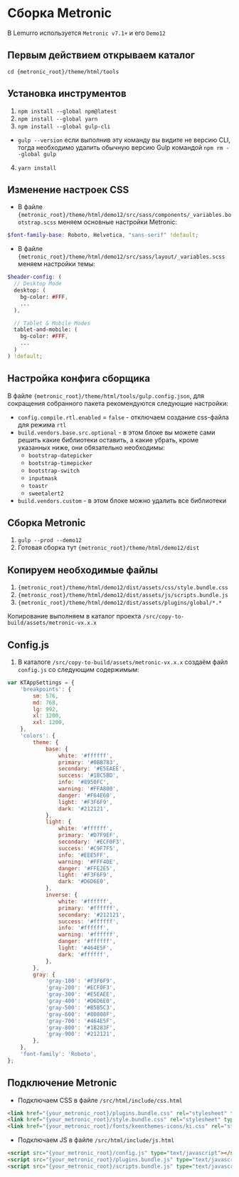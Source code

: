 # Сборка Metronic
В Lemurro используется `Metronic v7.1+` и его `Demo12`

## Первым действием открываем каталог
`cd {metronic_root}/theme/html/tools`

## Установка инструментов
1. `npm install --global npm@latest`
2. `npm install --global yarn`
3. `npm install --global gulp-cli`
  - `gulp --version` если выполнив эту команду вы видите не версию CLI, тогда необходимо удалить обычную версию Gulp командой `npm rm --global gulp`
4. `yarn install`

## Изменение настроек CSS
- В файле `{metronic_root}/theme/html/demo12/src/sass/components/_variables.bootstrap.scss` меняем основные настройки Metronic:
```scss
$font-family-base: Roboto, Helvetica, "sans-serif" !default;
```
- В файле `{metronic_root}/theme/html/demo12/src/sass/layout/_variables.scss` меняем настройки темы:
```scss
$header-config: (
  // Desktop Mode
  desktop: (
    bg-color: #FFF,
    ...
  ),

  // Tablet & Mobile Modes
  tablet-and-mobile: (
    bg-color: #FFF,
    ...
  )
) !default;
```

## Настройка конфига сборщика
В файле `{metronic_root}/theme/html/tools/gulp.config.json`, для сокращения собранного пакета рекомендуются следующие настройки:
- `config.compile.rtl.enabled` = `false` - отключаем создание css-файла для режима `rtl`
- `build.vendors.base.src.optional` - в этом блоке вы можете сами решить какие библиотеки оставить, а какие убрать, кроме указанных ниже, они обязательно необходимы:
  - `bootstrap-datepicker`
  - `bootstrap-timepicker`
  - `bootstrap-switch`
  - `inputmask`
  - `toastr`
  - `sweetalert2`
- `build.vendors.custom` - в этом блоке можно удалить все библиотеки

## Сборка Metronic
1. `gulp --prod --demo12`
2. Готовая сборка тут `{metronic_root}/theme/html/demo12/dist`

## Копируем необходимые файлы
1. `{metronic_root}/theme/html/demo12/dist/assets/css/style.bundle.css`
2. `{metronic_root}/theme/html/demo12/dist/assets/js/scripts.bundle.js`
3. `{metronic_root}/theme/html/demo12/dist/assets/plugins/global/*.*`

Копирование выполняем в каталог проекта `/src/copy-to-build/assets/metronic-vx.x.x`

## Config.js
1. В каталоге `/src/copy-to-build/assets/metronic-vx.x.x` создаём файл `config.js` со следующим содержимым:
```javascript
var KTAppSettings = {
    'breakpoints': {
        sm: 576,
        md: 768,
        lg: 992,
        xl: 1200,
        xxl: 1200,
    },
    'colors': {
        theme: {
            base: {
                white: '#ffffff',
                primary: '#0BB783',
                secondary: '#E5EAEE',
                success: '#1BC5BD',
                info: '#8950FC',
                warning: '#FFA800',
                danger: '#F64E60',
                light: '#F3F6F9',
                dark: '#212121',
            },
            light: {
                white: '#ffffff',
                primary: '#D7F9EF',
                secondary: '#ECF0F3',
                success: '#C9F7F5',
                info: '#EEE5FF',
                warning: '#FFF4DE',
                danger: '#FFE2E5',
                light: '#F3F6F9',
                dark: '#D6D6E0',
            },
            inverse: {
                white: '#ffffff',
                primary: '#ffffff',
                secondary: '#212121',
                success: '#ffffff',
                info: '#ffffff',
                warning: '#ffffff',
                danger: '#ffffff',
                light: '#464E5F',
                dark: '#ffffff',
            },
        },
        gray: {
            'gray-100': '#F3F6F9',
            'gray-200': '#ECF0F3',
            'gray-300': '#E5EAEE',
            'gray-400': '#D6D6E0',
            'gray-500': '#B5B5C3',
            'gray-600': '#80808F',
            'gray-700': '#464E5F',
            'gray-800': '#1B283F',
            'gray-900': '#212121',
        },
    },
    'font-family': 'Roboto',
};
```

## Подключение Metronic
- Подключаем CSS в файле `/src/html/include/css.html`
```html
<link href="{your_metronic_root}/plugins.bundle.css" rel="stylesheet" type="text/css">
<link href="{your_metronic_root}/style.bundle.css" rel="stylesheet" type="text/css">
<link href="{your_metronic_root}/fonts/keenthemes-icons/ki.css" rel="stylesheet" type="text/css">
```
- Подключаем JS в файле `/src/html/include/js.html`
```html
<script src="{your_metronic_root}/config.js" type="text/javascript"></script>
<script src="{your_metronic_root}/plugins.bundle.js" type="text/javascript"></script>
<script src="{your_metronic_root}/scripts.bundle.js" type="text/javascript"></script>
```